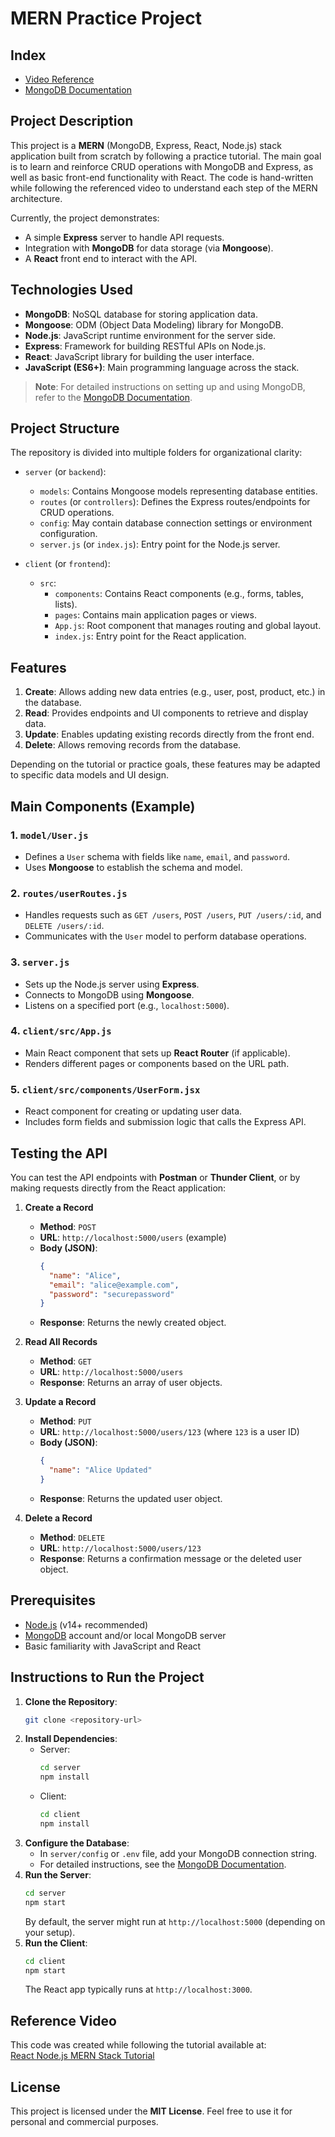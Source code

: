 # MERN Practice Project

## Index
- [Video Reference](https://youtu.be/O3BUHwfHf84?si=xXgrEQRNoWAOISHn)
- [MongoDB Documentation](https://www.mongodb.com/docs/atlas/)

## Project Description
This project is a **MERN** (MongoDB, Express, React, Node.js) stack application built from scratch by following a practice tutorial. The main goal is to learn and reinforce CRUD operations with MongoDB and Express, as well as basic front-end functionality with React. The code is hand-written while following the referenced video to understand each step of the MERN architecture.

Currently, the project demonstrates:
- A simple **Express** server to handle API requests.
- Integration with **MongoDB** for data storage (via **Mongoose**).
- A **React** front end to interact with the API.

## Technologies Used
- **MongoDB**: NoSQL database for storing application data.
- **Mongoose**: ODM (Object Data Modeling) library for MongoDB.
- **Node.js**: JavaScript runtime environment for the server side.
- **Express**: Framework for building RESTful APIs on Node.js.
- **React**: JavaScript library for building the user interface.
- **JavaScript (ES6+)**: Main programming language across the stack.

> **Note**: For detailed instructions on setting up and using MongoDB, refer to the [MongoDB Documentation](https://www.mongodb.com/docs/atlas/).

## Project Structure
The repository is divided into multiple folders for organizational clarity:

- `server` (or `backend`):
  - `models`: Contains Mongoose models representing database entities.
  - `routes` (or `controllers`): Defines the Express routes/endpoints for CRUD operations.
  - `config`: May contain database connection settings or environment configuration.
  - `server.js` (or `index.js`): Entry point for the Node.js server.

- `client` (or `frontend`):
  - `src`:
    - `components`: Contains React components (e.g., forms, tables, lists).
    - `pages`: Contains main application pages or views.
    - `App.js`: Root component that manages routing and global layout.
    - `index.js`: Entry point for the React application.

## Features
1. **Create**: Allows adding new data entries (e.g., user, post, product, etc.) in the database.
2. **Read**: Provides endpoints and UI components to retrieve and display data.
3. **Update**: Enables updating existing records directly from the front end.
4. **Delete**: Allows removing records from the database.

Depending on the tutorial or practice goals, these features may be adapted to specific data models and UI design. 

## Main Components (Example)
### 1. `model/User.js`
- Defines a `User` schema with fields like `name`, `email`, and `password`.
- Uses **Mongoose** to establish the schema and model.

### 2. `routes/userRoutes.js`
- Handles requests such as `GET /users`, `POST /users`, `PUT /users/:id`, and `DELETE /users/:id`.
- Communicates with the `User` model to perform database operations.

### 3. `server.js`
- Sets up the Node.js server using **Express**.
- Connects to MongoDB using **Mongoose**.
- Listens on a specified port (e.g., `localhost:5000`).

### 4. `client/src/App.js`
- Main React component that sets up **React Router** (if applicable).
- Renders different pages or components based on the URL path.

### 5. `client/src/components/UserForm.jsx`
- React component for creating or updating user data.
- Includes form fields and submission logic that calls the Express API.

## Testing the API
You can test the API endpoints with **Postman** or **Thunder Client**, or by making requests directly from the React application:

1. **Create a Record**  
   - **Method**: `POST`  
   - **URL**: `http://localhost:5000/users` (example)  
   - **Body (JSON)**:
     ```json
     {
       "name": "Alice",
       "email": "alice@example.com",
       "password": "securepassword"
     }
     ```
   - **Response**: Returns the newly created object.

2. **Read All Records**  
   - **Method**: `GET`  
   - **URL**: `http://localhost:5000/users`  
   - **Response**: Returns an array of user objects.

3. **Update a Record**  
   - **Method**: `PUT`  
   - **URL**: `http://localhost:5000/users/123` (where `123` is a user ID)  
   - **Body (JSON)**:
     ```json
     {
       "name": "Alice Updated"
     }
     ```
   - **Response**: Returns the updated user object.

4. **Delete a Record**  
   - **Method**: `DELETE`  
   - **URL**: `http://localhost:5000/users/123`  
   - **Response**: Returns a confirmation message or the deleted user object.

## Prerequisites
- [Node.js](https://nodejs.org/) (v14+ recommended)
- [MongoDB](https://www.mongodb.com/docs/atlas/) account and/or local MongoDB server
- Basic familiarity with JavaScript and React

## Instructions to Run the Project
1. **Clone the Repository**:
   ```bash
   git clone <repository-url>
   ```
2. **Install Dependencies**:
   - Server:
     ```bash
     cd server
     npm install
     ```
   - Client:
     ```bash
     cd client
     npm install
     ```
3. **Configure the Database**:
   - In `server/config` or `.env` file, add your MongoDB connection string.  
   - For detailed instructions, see the [MongoDB Documentation](https://www.mongodb.com/docs/atlas/).
4. **Run the Server**:
   ```bash
   cd server
   npm start
   ```
   By default, the server might run at `http://localhost:5000` (depending on your setup).
5. **Run the Client**:
   ```bash
   cd client
   npm start
   ```
   The React app typically runs at `http://localhost:3000`.

## Reference Video
This code was created while following the tutorial available at:  
[React Node.js MERN Stack Tutorial](https://youtu.be/O3BUHwfHf84?si=xXgrEQRNoWAOISHn)

## License
This project is licensed under the **MIT License**. Feel free to use it for personal and commercial purposes.
